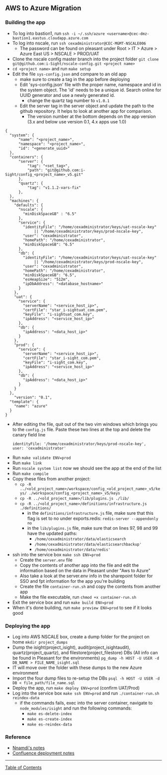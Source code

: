 ## AWS to Azure Migration

### Building the app
- To log into bastion1, run `ssh -i ~/.ssh/azure <username>@cec-dmz-bastion1.eastus.cloudapp.azure.com`
- To log into nscale, run `ssh cexadministrator@CEC-MGMT-NSCALE006`
  - The password can be found on pleasant under Root > IT > Azure > Azure East US > NSCALE > PROD/UAT
- Clone the nscale config master branch into the project folder `git clone git@github.com:i-Sight/nscale-config.git <project name>`
- `cd <project name>` and run `make setup`
- Edit the file `sys-config.json` and compare to an old app
	- make sure to create a tag in the app before deploying
  - Edit 'sys-config.json' file with the proper name, namespace and id in the system object. The 'id' needs to be a unique id. Search online for UUID generator and use a newly generated id.
	- change the quartz tag number to `v1.0.1`
  - Edit the server tag in the server object and update the path to the github repository. It helps to look at another app for comparison.
	- The version number at the bottom depends on the app version (3.x and below use version 0.1, 4.x apps use 1.0)
```
{
  "system": {
      "name": "<project_name>",
      "namespace": "<project_name>",
      "id": "<generate_uuid>"
  },
  "containers": {
      "server": {
          "tag": "<set_tag>",
          "path": "git@github.com:i-Sight/config_<project_name>_v5.git"
      },
      "quartz": {
          "tag": "v1.1.2-vars-fix"
      },
  },
  "machines": {
    "defaults": {
      "nscale": {
        "minDiskSpaceGB" : "6.5"
      },
      "service": {
        "identityFile": "/home/cexadministrator/keys/uat-nscale-key"
             || "/home/cexadministrator/keys/prod-nscale-key",
        "user": "cexadministrator",
        "homePath": "/home/cexadministrator",
        "minDiskSpaceGB": "6.5"
      },
      "db": {
        "identityFile": "/home/cexadministrator/keys/uat-nscale-key"
             || "/home/cexadministrator/keys/prod-nscale-key",
        "user": "cexadministrator",
        "homePath": "/home/cexadministrator",
        "minDiskSpaceGB": "6.5",
        "esHeapSize": "512m",
        "ipDbAddress": "<database_hostname>"
      }
    },
    "uat": {
      "service": {
        "serverName": "<service_host_ip>",
        "certFile": "star_i-sightuat_com.pem",
        "keyFile": "i-sightuat_com.key",
        "ipAddress": "<service_host_ip>"
      },
      "db": {
        "ipAddress": "<data_host_ip>"
      }
    },
    "prod": {
      "service": {
        "serverName": "<service_host_ip>",
        "certFile": "star_i-sight_com.pem",
        "keyFile": "i-sight_com.key",
        "ipAddress": "<service_host_ip>"
      },
      "db": {
        "ipAddress": "<data_host_ip>"
      }
    }
  },
	"version": "0.1",
  "template": {
    "name": "azure"
  }
}
```

- After editing the file, quit out of the two vim windows which brings you to the `config.js` file. Paste these two lines at the top and delete the canary field line
	```
	identityFile: '/home/cexadministrator/keys/prod-nscale-key',
	user: 'cexadministrator'
	```
- Run `make validate ENV=prod`
- Run `make link`
- Run `nscale system list` now we should see the app at the end of the list
- Run `make compile`
- Copy these files from another project:
  - `cp -R ../<old_project_name>/workspace/config_<old_project_name>_v5/keys/ ./workspace/config_<project_name>_v5/keys`
  - `cp -R ../<old_project_name>/lib/plugins.js ./lib/`
  - `cp -R ../<old_project_name>/definitions/infrastructure.js ./definitions/`
	- in the `definitions/infrastructure.js` file, make sure that this flag is set to no under exports.redis: `redis-server --appendonly no`
	- in the `lib/plugins.js` file, make sure that on lines 97, 98 and 99 have the updated paths:
		- `/home/cexadministrator/data/elasticsearch`
		- `/home/cexadministrator/data/elasticsearchbackup'`
		- `/home/cexadministrator/data/redis'`
- ssh into the service box `make ssh ENV=prod`
	- Create the `server.env` file
	- Copy the contents of another app into the file and edit the information based on the data in Pleasant under "Aws to Azure"
	- Also take a look at the server.env info in the sharepoint folder for SSO and fpt information for the app you're building
	- Create the file `container-run.sh` and copy the contents from another app
	- Make the file executable, run `chmod +x container-run.sh`
- Exit the service box and run `make build ENV=prod`
- When it's done building, run `make preview ENV=prod` to see if it looks good

### Deploying the app
- Log into AWS NSCALE box, create a dump folder for the project on home `mkdir project_dumps`
- Dump the isight(project_isight), audit(project_isightaudit), quartz(project_quartz), and filestore(project_filestore) DBs (All info can be found in Pleasant for the environments) `pg_dump -h HOST -U USER -d DB_NAME > FILE_NAME_isight.sql`
- IT will move over the folder with these dumps to the new Azure environment
- Import the four dump files to re-setup the DBs `psql -h HOST -U USER -d DB < file_path/file_name.sql`
- Deploy the app,  run `make deploy ENV=prod` (confirm UAT/Prod)
- Log into the service box `make ssh ENV=prod` and run `./container-run.sh reindex-data`
	- if the commands fails, exec into the server container, navigate to `node_modules/isight` and run the following commands:
		- `make es-delete-index`
		- `make es-create-index`
		- `make es-reindex-data`


### Reference
- [Nnamdi's notes](https://github.com/CEXNIbe/ReadMe/wiki/Azure-NScale-Version-1-Setup)
- [Confluence deployment notes](https://i-sight.atlassian.net/wiki/spaces/DKBV5/pages/23429130/V5+Deployment+Setup)

***
[Table of Contents](../README.md)